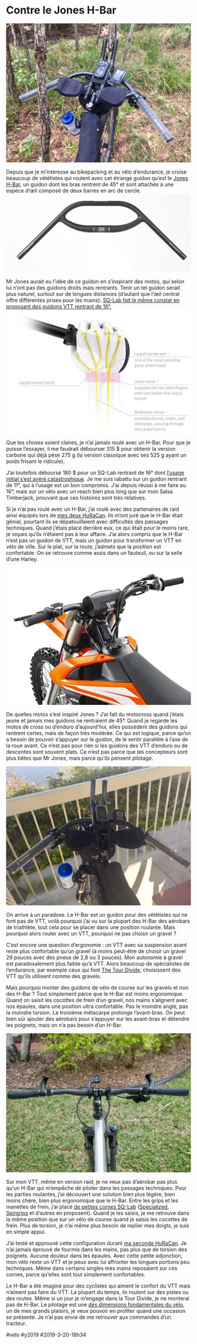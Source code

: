 # Contre le Jones H-Bar

![H-Bar et aérobar](_i/IMG_3977.webp)

Depuis que je m’intéresse au bikepacking et au vélo d’endurance, je croise beaucoup de vététistes qui roulent avec cet étrange guidon qu’est le [Jones H-Bar](https://www.jonesbikes.com/h-bar-jones-loop-carbon/), un guidon dont les bras rentrent de 45° et sont attachés à une espèce d’œil composé de deux barres en arc de cercle.
![H-Bar](_i/CarbonHbar_Loop710.webp)

Mr Jones aurait eu l’idée de ce guidon en s’inspirant des motos, qui selon lui n’ont pas des guidons droits mais rentrants. Tenir un tel guidon serait plus naturel, surtout sur de longues distances (d’autant que l’œil central offre différentes prises pour les mains). [SQ-Lab fait le même constat en proposant des guidons VTT rentrant de 16°.](https://sqlab-usa.com/products/3ox-16-degree-carbon-mtb-handlebar?variant=41726033612)
![La théorie selon SQ-Lab](_i/sqlabth.webp)

Que les choses soient claires, je n’ai jamais roulé avec un H-Bar. Pour que je puisse l’essayer, il me faudrait débourser 315 $ pour obtenir la version carbone qui déjà pèse 275 g (la version classique avec ses 525 g ayant un poids frisant le ridicule).

J’ai toutefois déboursé 180 $ pour un SQ-Lab rentrant de 16° dont [l’usage initial s’est avéré catastrophique](je-suis-le-bon-pigeon-pour-les-ergonomistes-du-velo.md). Je me suis rabattu sur un guidon rentrant de 11°, qui à l’usage est un bon compromis. J’ai depuis réussi à me faire au 16°, mais sur un vélo avec un reach bien plus long que sur mon Salsa Timberjack, prouvant que ces histoires sont très relatives.

Si je n’ai pas roulé avec un H-Bar, j’ai roulé avec des partenaires de raid ainsi équipés lors de [mes deux HuRaCan](#huracan). Ils m’ont juré que le H-Bar était génial, pourtant ils se dépatouillaient avec difficultés des passages techniques. Quand j’étais placé derrière eux, ce qui était pour le moins rare, je voyais qu’ils n’étaient pas à leur affaire. J’ai alors compris que le H-Bar n’est pas un guidon de VTT, mais un guidon pour transformer un VTT en vélo de ville. Sur le plat, sur la route, j’admets que la position est confortable. On se retrouve comme assis dans un fauteuil, ou sur la selle d’une Harley.

![Guidon d’une KTM 2016](_i/2016-KTM-SX-Handlebars.webp)

De quelles motos s’est inspiré Jones ? J’ai fait du motocross quand j’étais jeune et jamais mes guidons ne rentraient de 45°. Quand je regarde les motos de cross ou d’enduro d’aujourd’hui, elles possèdent des guidons qui rentrent certes, mais de façon très modérée. Ce qui est logique, parce qu’on a besoin de pouvoir s’appuyer sur le guidon, de le sentir parallèle à l’axe de la roue avant. Ce n’est pas pour rien si les guidons des VTT d’enduro ou de descentes sont souvent plats. Ce n’est pas parce que les concepteurs sont plus bêtes que Mr Jones, mais parce qu’ils pensent pilotage.

![H-Bar et aérobar](_i/IMG_3939.webp)

On arrive à un paradoxe. Le H-Bar est un guidon pour des vététistes qui ne font pas de VTT, voilà pourquoi j’ai vu sur la plupart des H-Bar des aérobars de triathlète, tout cela pour se placer dans une position roulante. Mais pourquoi alors rouler avec un VTT, pourquoi ne pas choisir un gravel ?

C’est encore une question d’ergonomie : un VTT avec sa suspension avant reste plus confortable qu’un gravel (à moins peut-être de choisir un gravel 29 pouces avec des pneus de 2,8 ou 3 pouces). Mon autonomie à gravel est paradoxalement plus faible qu’à VTT. Alors beaucoup de spécialistes de l’endurance, par exemple ceux qui font [The Tour Divide](https://en.wikipedia.org/wiki/Tour_Divide), choisissent des VTT qu’ils utilisent comme des gravels.

Mais pourquoi monter des guidons de vélo de course sur les gravels et non des H-Bar ? Tout simplement parce que le H-Bar est moins ergonomique. Quand on saisit les cocottes de frein d’un gravel, nos mains s’alignent avec nos épaules, dans une position ultra confortable. Pas le moindre angle, pas la moindre torsion. Le troisième métacarpe prolonge l’avant-bras. On peut bien sûr ajouter des aérobars pour s’appuyer sur les avant-bras et détendre les poignets, mais on n’a pas besoin d’un H-Bar.

![Guidon de mon Salsa](_i/P1080882.webp)

Sur mon VTT, même en version raid, je ne veux pas d’aérobar pas plus qu’un H-Bar qui m’empêche de piloter dans les passages techniques. Pour les parties roulantes, j’ai découvert une solution bien plus légère, bien moins chère, bien plus ergonomique que le H-Bar. Entre les grips et les manettes de frein, j’ai placé [de petites cornes SQ-Lab](https://sqlab-usa.com/products/inner-position-comfort-innerbarends) ([Specialized](https://www.specialized.com/us/en/p2-overendz-bar-ends/p/130805?color=219373-130805), [Spirgrips](https://www.spirgrips.com) et d’autres en proposent). Quand je les saisis, je me retrouve dans la même position que sur un vélo de course quand je saisis les cocottes de frein. Plus de torsion, je n’ai même plus besoin de replier mes doigts, je suis en simple appui.

J’ai testé et approuvé cette configuration durant [ma seconde HuRaCan](dune-huracan-a-lautre.md). Je n’ai jamais éprouvé de fourmis dans les mains, pas plus que de torsion des poignets. Aucune douleur dans les épaules. Avec cette petite adjonction, mon vélo reste un VTT et je peux avec lui affronter les longues portions peu techniques. Même dans certains singles mes mains reposaient sur ces cornes, parce qu’elles sont tout simplement confortables.

Le H-Bar a été imaginé pour des cyclistes qui aiment le confort du VTT mais n’aiment pas faire du VTT. La plupart du temps, ils roulent sur des pistes ou des routes. Même si un jour je m’engage dans la Tour Divide, je ne monterai pas de H-Bar. Le pilotage est une [des dimensions fondamentales du vélo](../../2018/11/lart-du-velo.md), un de mes grands plaisirs, je veux pouvoir en profiter quand une occasion se présente. Je n’ai pas envie de me retrouver aux commandes d’un tracteur.

#velo #y2019 #2019-3-20-18h34

